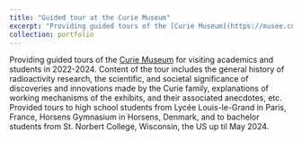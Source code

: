 ```yaml
---
title: "Guided tour at the Curie Museum"
excerpt: "Providing guided tours of the [Curie Museum](https://musee.curie.fr/) for visiting academics and students in 2022-2024. Content of the tour includes the general history of radioactivity research, the scientific, and societal significance of discoveries and innovations made by the Curie family, explanations of working mechanisms of the exhibits, and their associated anecdotes, etc. Provided tours to high school students from Lycée Louis-le-Grand in Paris, France, Horsens Gymnasium in Horsens, Denmark, and to bachelor students from St. Norbert College, Wisconsin, the US up til May 2024."
collection: portfolio
---
```


Providing guided tours of the [Curie Museum](https://musee.curie.fr/) for visiting academics and students in 2022-2024. Content of the tour includes the general history of radioactivity research, the scientific, and societal significance of discoveries and innovations made by the Curie family, explanations of working mechanisms of the exhibits, and their associated anecdotes, etc. Provided tours to high school students from Lycée Louis-le-Grand in Paris, France, Horsens Gymnasium in Horsens, Denmark, and to bachelor students from St. Norbert College, Wisconsin, the US up til May 2024.

